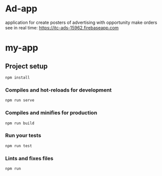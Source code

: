 # Ad-app
application for create  posters  of advertising with opportunity make orders 
see in real time: https://itc-ads-15962.firebaseapp.com

# my-app

## Project setup
```
npm install
```

### Compiles and hot-reloads for development
```
npm run serve
```

### Compiles and minifies for production
```
npm run build
```

### Run your tests
```
npm run test
```

### Lints and fixes files
```
npm run 